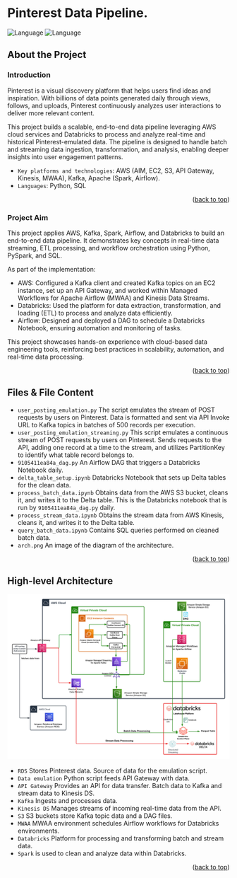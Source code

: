 <!-- README file in MD for the Multination Retail Data Centre repository-->
<a name="readme-top"></a>

# Pinterest Data Pipeline.

<!-- SHIELDS FOR REPO -->
<p align="left">
  <a>
    <img src="https://img.shields.io/badge/language-Python-red" alt="Language">
  </a>
  <a>
    <img src="https://img.shields.io/badge/language-SQL-blue" alt="Language">
  </a>
</p>


<!-- ABOUT THE PROJECT -->
## About the Project

### Introduction
Pinterest is a visual discovery platform that helps users find ideas and inspiration. With billions of data points generated daily through views, follows, and uploads, Pinterest continuously analyzes user interactions to deliver more relevant content.

This project builds a scalable, end-to-end data pipeline leveraging AWS cloud services and Databricks to process and analyze real-time and historical Pinterest-emulated data. The pipeline is designed to handle batch and streaming data ingestion, transformation, and analysis, enabling deeper insights into user engagement patterns.


- `Key platforms and technologies`: AWS (AIM, EC2, S3, API Gateway, Kinesis, MWAA), Kafka, Apache (Spark, Airflow).
- `Languages`: Python, SQL

<p align="right">(<a href="#readme-top">back to top</a>)</p>

### Project Aim
This project applies AWS, Kafka, Spark, Airflow, and Databricks to build an end-to-end data pipeline. It demonstrates key concepts in real-time data streaming, ETL processing, and workflow orchestration using Python, PySpark, and SQL.

As part of the implementation:

- AWS: Configured a Kafka client and created Kafka topics on an EC2 instance, set up an API Gateway, and worked within Managed Workflows for Apache Airflow (MWAA) and Kinesis Data Streams.
- Databricks: Used the platform for data extraction, transformation, and loading (ETL) to process and analyze data efficiently.
- Airflow: Designed and deployed a DAG to schedule a Databricks Notebook, ensuring automation and monitoring of tasks.
  
This project showcases hands-on experience with cloud-based data engineering tools, reinforcing best practices in scalability, automation, and real-time data processing.

<p align="right">(<a href="#readme-top">back to top</a>)</p>

## Files & File Content
- `user_posting_emulation.py` The script emulates the stream of POST requests by users on Pinterest. Data is formatted and sent via API Invoke URL to Kafka topics in batches of 500 records per execution.
- `user_posting_emulation_streaming.py` This script emulates a continuous stream of POST requests by users on Pinterest. Sends requests to the API, adding one record at a time to the stream, and utilizes PartitionKey to identify what table record belongs to.
- `9105411ea84a_dag.py` An Airflow DAG that triggers a Databricks Notebook daily.
- `delta_table_setup.ipynb` Databricks Notebook that sets up Delta tables for the clean data.
- `process_batch_data.ipynb` Obtains data from the AWS S3 bucket, cleans it, and writes it to the Delta table. This is the Databricks notebook that is run by `9105411ea84a_dag.py` daily.
- `process_stream_data.ipynb` Obtains the stream data from AWS Kinesis, cleans it, and writes it to the Delta table.
- `query_batch_data.ipynb` Contains SQL queries performed on cleaned batch data.
- `arch.png` An image of the diagram of the architecture.

<p align="right">(<a href="#readme-top">back to top</a>)</p>

## High-level Architecture

<img src="https://github.com/Janis-Gulbis/pinterest-data-pipeline315/blob/main/arch.png#" alt="diagram of the architecture" width="1000">

- `RDS` Stores Pinterest data. Source of data for the emulation script. 
- `Data emulation` Python script feeds API Gateway with data. 
- `API Gateway` Provides an API for data transfer. Batch data to Kafka and stream data to Kinesis DS.
- `Kafka` Ingests and processes data.
- `Kinesis DS` Manages streams of incoming real-time data from the API.
- `S3` S3 buckets store Kafka topic data and a DAG files.
- `MWAA` MWAA environment schedules Airflow workflows for Databricks environments.
- `Databricks` Platform for processing and transforming batch and stream data.
- `Spark` is used to clean and analyze data within Databricks.


<p align="right">(<a href="#readme-top">back to top</a>)</p>

<!-- DATABASE SCHEMA -->
